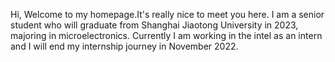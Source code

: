 Hi, Welcome to my homepage.It's really nice to meet you here.
I am a senior student who will graduate from Shanghai Jiaotong University in 2023, majoring in microelectronics.
Currently I am working in the intel as an intern and I will end my internship journey in November 2022.
